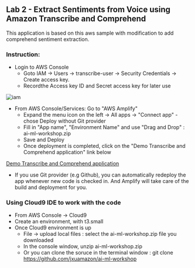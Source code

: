 ## Lab 2 - Extract Sentiments from Voice using Amazon Transcribe and Comprehend

This application is based on this aws sample with modification to add comprehend sentiment extraction.

### Instruction:

- Login to AWS Console
    - Goto IAM -> Users -> transcribe-user -> Security Credentials -> Create access key. 
    - Recordthe Access key ID and Secret access key for later use

![iam](/images/access_key.png)

- From AWS Console/Services: Go to "AWS Amplify"
    - Expand the menu icon on the left -> All apps -> "Connect app" - chose Deploy without Git provider
    - Fill in "App name", "Environment Name" and use "Drag and Drop" : ai-ml-workshop.zip
    - Save and Deploy
    - Once deployment is completed, click on the "Demo Transcribe and Comprehend application" link below

[Demo Transcribe and Comprehend application](/lab-transcribe/index.html)

* If you use Git provider (e.g Github), you can automatically redeploy the app whenever new code is checked in. And Amplify will take care of the build and deployment for you.

### Using Cloud9 IDE to work with the code

- From AWS Console -> Cloud9
- Create an environment, with t3.small
- Once Cloud9 environment is up
    - File -> upload local files : select the ai-ml-workshop.zip file you downloaded
    - In the console window, unzip ai-ml-workshop.zip
    - Or you can clone the soruce in the terminal window : git clone https://github.com/jxuamazon/ai-ml-workshop